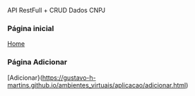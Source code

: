 API RestFull + CRUD Dados CNPJ

### Página inicial
[Home](https://gustavo-h-martins.github.io/ambientes_virtuais/aplicacao/home.html)

### Página Adicionar
[Adicionar}(https://gustavo-h-martins.github.io/ambientes_virtuais/aplicacao/adicionar.html)

